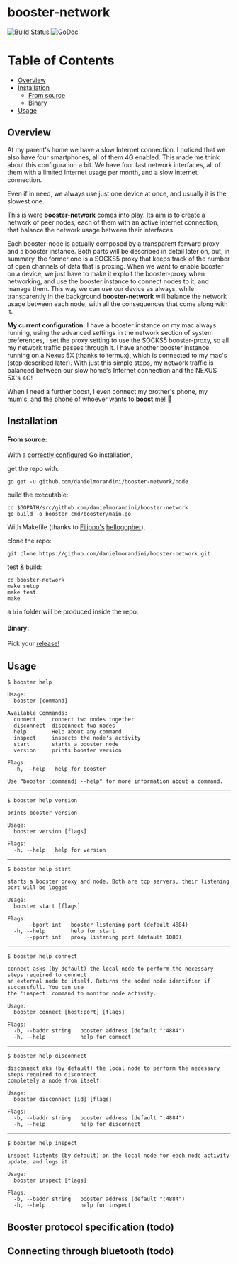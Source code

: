 # booster-network
[![Build Status](https://travis-ci.org/danielmorandini/booster-network.svg?branch=master)](https://travis-ci.org/danielmorandini/booster-network)
[![GoDoc](https://img.shields.io/badge/godoc-reference-blue.svg)](https://godoc.org/github.com/danielmorandini/booster-network/node)

# Table of Contents

- [Overview](#overview)
- [Installation](#installation)
  * [From source](#from-source)
  * [Binary](#binary)
- [Usage](#usage)

## Overview

At my parent's home we have a slow Internet connection. I noticed that we also
have four smartphones, all of them 4G enabled. This made me think about this
configuration a bit. We have four fast network interfaces, all of them with a
limited Internet usage per month, and a slow Internet connection.

Even if in need, we always use just one device at once, and usually it is the
slowest one.

This is were **booster-network** comes into play. Its aim is to create a network
of peer nodes, each of them with an active Internet connection, that balance the
network usage between their interfaces.

Each booster-node is actually composed by a transparent forward proxy and a
booster instance. Both parts will be described in detail later on, but, in
summary, the former one is a SOCKS5 proxy that keeps track of the number of open
channels of data that is proxing. When we want to enable booster on a device, we
just have to make it exploit the booster-proxy when networking, and use the
booster instance to connect nodes to it, and manage them. This way we can use
our device as always, while transparently in the background **booster-network**
will balance the network usage between each node, with all the consequences that
come along with it.

**My current configuration:** I have a booster instance on my mac always
running, using the advanced settings in the network section of system
preferences, I set the proxy setting to use the SOCKS5 booster-proxy, so all my
network traffic passes through it. I have another booster instance running on a
Nexus 5X (thanks to termux), which is connected to my mac's (step described
later). With just this simple steps, my network traffic is balanced between our
slow home's Internet connection and the NEXUS 5X's 4G!

When I need a further boost, I even connect my brother's phone, my mum's, and
the phone of whoever wants to **boost** me! :tada:

## Installation
#### From source:
With a [correctly configured](https://golang.org/doc/code.html#GOPATH) Go installation,

get the repo with:
```
go get -u github.com/danielmorandini/booster-network/node
```

build the executable:
```
cd $GOPATH/src/github.com/danielmorandini/booster-network
go build -o booster cmd/booster/main.go
```

With Makefile (thanks to [Filippo's](https://github.com/FiloSottile) [hellogopher](https://github.com/cloudflare/hellogopher)),

clone the repo:
```
git clone https://github.com/danielmorandini/booster-network.git
```

test & build:
```
cd booster-network
make setup
make test
make
```

a `bin` folder will be produced inside the repo.

#### Binary:
Pick your [release!](https://github.com/danielmorandini/booster-network/releases)

## Usage
```
$ booster help

Usage:
  booster [command]

Available Commands:
  connect     connect two nodes together
  disconnect  disconnect two nodes
  help        Help about any command
  inspect     inspects the node's activity
  start       starts a booster node
  version     prints booster version

Flags:
  -h, --help   help for booster

Use "booster [command] --help" for more information about a command.
```
---
```
$ booster help version

prints booster version

Usage:
  booster version [flags]

Flags:
  -h, --help   help for version
```
---
```
$ booster help start

starts a booster proxy and node. Both are tcp servers, their listening port will be logged

Usage:
  booster start [flags]

Flags:
      --bport int   booster listening port (default 4884)
  -h, --help        help for start
      --pport int   proxy listening port (default 1080)
```
---
```
$ booster help connect

connect asks (by default) the local node to perform the necessary steps required to connect
an external node to itself. Returns the added node identifier if successfull. You can use
the 'inspect' command to monitor node activity.

Usage:
  booster connect [host:port] [flags]

Flags:
  -b, --baddr string   booster address (default ":4884")
  -h, --help           help for connect
```
---
```
$ booster help disconnect

disconnect aks (by default) the local node to perform the necessary steps required to disconnect
completely a node from itself.

Usage:
  booster disconnect [id] [flags]

Flags:
  -b, --baddr string   booster address (default ":4884")
  -h, --help           help for disconnect
```
---
```
$ booster help inspect

inspect listents (by default) on the local node for each node activity update, and logs it.

Usage:
  booster inspect [flags]

Flags:
  -b, --baddr string   booster address (default ":4884")
  -h, --help           help for inspect
```

## Booster protocol specification (todo)

## Connecting through bluetooth (todo)
